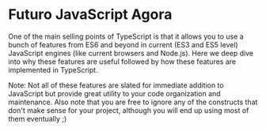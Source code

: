 # Futuro JavaScript Agora

One of the main selling points of TypeScript is that it allows you to use a bunch of features from ES6 and beyond in current \(ES3 and ES5 level\) JavaScript engines \(like current browsers and Node.js\). Here we deep dive into why these features are useful followed by how these features are implemented in TypeScript.

Note: Not all of these features are slated for immediate addition to JavaScript but provide great utility to your code organization and maintenance. Also note that you are free to ignore any of the constructs that don't make sense for your project, although you will end up using most of them eventually ;\)

